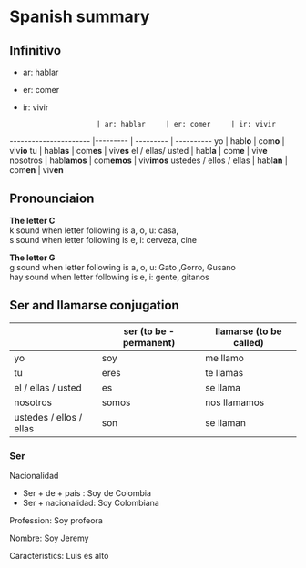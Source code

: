 Spanish summary
======================

## Infinitivo

- ar: hablar
- er:  comer
- ir: vivir

                        | ar: hablar     | er: comer     | ir: vivir
----------------------  |---------       | ---------     | ----------
yo                      | habl**o**      | com**o**      | viv**io**
tu                      | habl**as**     | com**es**     | viv**es**
el / ellas/ usted       | habl**a**      | com**e**      | viv**e**
nosotros                | habl**amos**   | com**emos**   | viv**imos**
ustedes / ellos / ellas | habl**an**     | com**en**     | viv**en**

## Pronounciaion

**The letter C**  
k sound when letter following is a, o, u: casa,  
s sound when letter following is e, i: cerveza, cine

**The letter  G**  
g sound when letter following is a, o, u: Gato ,Gorro, Gusano  
hay sound when letter following is e, i: gente, gitanos  

## Ser and llamarse conjugation

|                         | ser (to be - permanent) | llamarse (to be called) |
|-------------------------|-------------------------|-------------------------|
| yo                      | soy                     | me llamo                |
| tu                      | eres                    | te llamas               |
| el / ellas / usted      | es                      | se llama                |
| nosotros                | somos                   | nos llamamos            |
| ustedes / ellos / ellas | son                     | se llaman               |

### Ser

Nacionalidad 

  - Ser + de + pais : Soy de Colombia  
  - Ser + nacionalidad: Soy Colombiana  

Profession: Soy profeora

Nombre: Soy Jeremy

Caracteristics: Luis es alto
